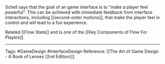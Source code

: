 Schell says that the goal of an game interface is to "make a player feel powerful". This can be achieved with immediate feedback from interface interactions, including [[second-order motions]], that make the player feel in control and will lead to a fun experience. 

Related [[Flow State]] and is one of the [[Key Components of Flow For Players]].

---

Tags: #GameDesign #InterfaceDesign
Reference: [[The Art of Game Design - A Book of Lenses (2nd Edition)]]